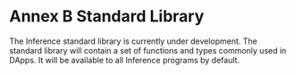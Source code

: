 # Annex B Standard Library

The Inference standard library is currently under development. The standard library will contain a set of functions and types commonly used in DApps. It will be available to all Inference programs by default.
